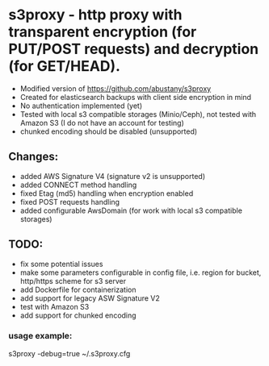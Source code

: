 # s3proxy - http proxy with transparent encryption (for PUT/POST requests) and decryption (for GET/HEAD).

- Modified version of https://github.com/abustany/s3proxy
- Created for elasticsearch backups with client side encryption in mind
- No authentication implemented (yet)
- Tested with local s3 compatible storages (Minio/Ceph), not tested with Amazon S3 (I do not have an account for testing)
- chunked encoding should be disabled (unsupported)

## Changes:
- added AWS Signature V4 (signature v2 is unsupported)
- added CONNECT method handling
- fixed Etag (md5) handling when encryption enabled
- fixed POST requests handling
- added configurable AwsDomain (for work with local s3 compatible storages)

## TODO:
- fix some potential issues
- make some parameters configurable in config file, i.e. region for bucket, http/https scheme for s3 server
- add Dockerfile for containerization
- add support for legacy ASW Signature V2
- test with Amazon S3
- add support for chunked encoding

### usage example:
s3proxy -debug=true ~/.s3proxy.cfg
